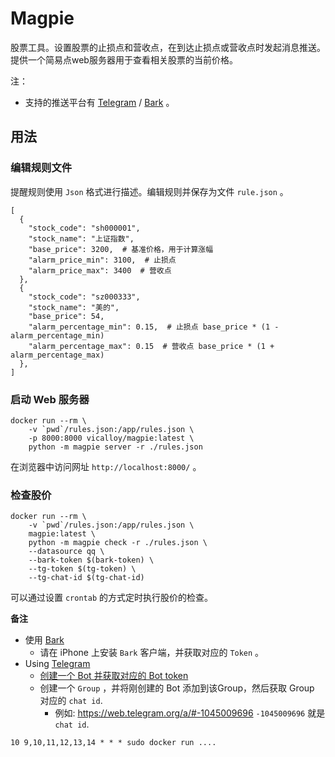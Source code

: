 # Magpie

股票工具。设置股票的止损点和营收点，在到达止损点或营收点时发起消息推送。提供一个简易点web服务器用于查看相关股票的当前价格。

注：

- 支持的推送平台有 [Telegram](https://telegram.org/) / [Bark](https://github.com/Finb/Bark/blob/master/README.en.md) 。

## 用法

### 编辑规则文件

提醒规则使用 `Json` 格式进行描述。编辑规则并保存为文件 `rule.json` 。

```
[
  {
    "stock_code": "sh000001",
    "stock_name": "上证指数",
    "base_price": 3200,  # 基准价格，用于计算涨幅
    "alarm_price_min": 3100,  # 止损点
    "alarm_price_max": 3400  # 营收点
  },
  {
    "stock_code": "sz000333",
    "stock_name": "美的",
    "base_price": 54,
    "alarm_percentage_min": 0.15,  # 止损点 base_price * (1 - alarm_percentage_min)
    "alarm_percentage_max": 0.15  # 营收点 base_price * (1 + alarm_percentage_max)
  },
]
```
### 启动 Web 服务器

```shell
docker run --rm \
    -v `pwd`/rules.json:/app/rules.json \
    -p 8000:8000 vicalloy/magpie:latest \
    python -m magpie server -r ./rules.json
```

在浏览器中访问网址 `http://localhost:8000/` 。

### 检查股价

```shell
docker run --rm \
    -v `pwd`/rules.json:/app/rules.json \
    magpie:latest \
    python -m magpie check -r ./rules.json \
    --datasource qq \
    --bark-token $(bark-token) \
    --tg-token $(tg-token) \
    --tg-chat-id $(tg-chat-id)
```

可以通过设置 `crontab` 的方式定时执行股价的检查。


**备注**

- 使用 [Bark](https://github.com/Finb/Bark/blob/master/README.en.md)
  - 请在 iPhone 上安装 `Bark` 客户端，并获取对应的 `Token` 。
- Using [Telegram](https://telegram.org/)
    - [创建一个 Bot 并获取对应的 Bot token](https://core.telegram.org/bots/tutorial#obtain-your-bot-token)
    - 创建一个 `Group` ，并将刚创建的 Bot 添加到该Group，然后获取 Group 对应的 `chat id`.
        - 例如: https://web.telegram.org/a/#-1045009696  `-1045009696` 就是 `chat id`.

```
10 9,10,11,12,13,14 * * * sudo docker run ....
```
